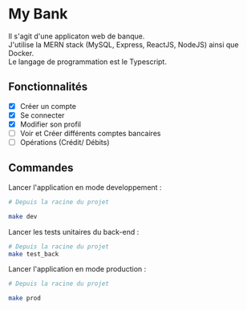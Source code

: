 # My Bank

Il s'agit d'une applicaton web de banque.  
J'utilise la MERN stack (MySQL, Express, ReactJS, NodeJS) ainsi que Docker.  
Le langage de programmation est le Typescript.

## Fonctionnalités

- [x] Créer un compte
- [x] Se connecter
- [x] Modifier son profil
- [ ] Voir et Créer différents comptes bancaires
- [ ] Opérations (Crédit/ Débits)

## Commandes

Lancer l'application en mode developpement :
```bash
# Depuis la racine du projet

make dev
```

Lancer les tests unitaires du back-end :
```bash
# Depuis la racine du projet
make test_back
```

Lancer l'application en mode production :
```bash
# Depuis la racine du projet

make prod
```